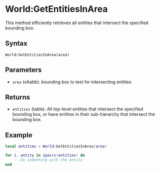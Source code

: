 # World:GetEntitiesInArea

This method efficiently retrieves all entities that intersect the specified bounding box.

## Syntax

`World:GetEntitiesInArea(area)`

## Parameters

* `area` (xAabb): bounding box to test for intersecting entities

## Returns

* `entities` (table): All top-level entities that intersect the specified bounding box, or have entities in their sub-hierarchy that intersect the bounding box.

## Example

```lua
local entities = World:GetEntitiesInArea(area)

for i, entity in ipairs(entities) do
    -- Do something with the entity
end
```